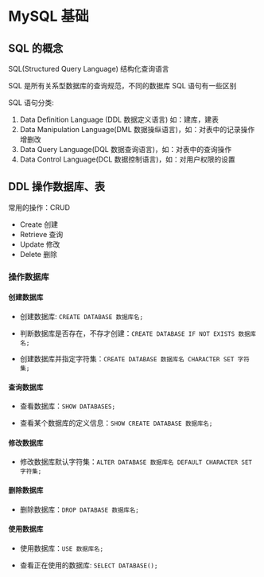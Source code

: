 # MySQL 基础

## SQL 的概念

SQL(Structured Query Language) 结构化查询语言

SQL 是所有关系型数据库的查询规范，不同的数据库 SQL 语句有一些区别

SQL 语句分类:

1. Data Definition Language (DDL 数据定义语言) 如：建库，建表
2. Data Manipulation Language(DML 数据操纵语言)，如：对表中的记录操作增删改
3. Data Query Language(DQL 数据查询语言)，如：对表中的查询操作
4. Data Control Language(DCL 数据控制语言)，如：对用户权限的设置

## DDL 操作数据库、表

常用的操作：CRUD

- Create 创建
- Retrieve 查询
- Update 修改
- Delete 删除

### 操作数据库

#### 创建数据库

- 创建数据库: `CREATE DATABASE 数据库名;`

- 判断数据库是否存在，不存才创建：`CREATE DATABASE IF NOT EXISTS 数据库名;`

- 创建数据库并指定字符集：`CREATE DATABASE 数据库名 CHARACTER SET 字符集;`

#### 查询数据库

- 查看数据库：`SHOW DATABASES;`

- 查看某个数据库的定义信息：`SHOW CREATE DATABASE 数据库名;`

#### 修改数据库

- 修改数据库默认字符集：`ALTER DATABASE 数据库名 DEFAULT CHARACTER SET 字符集;`

#### 删除数据库

- 删除数据库：`DROP DATABASE 数据库名;`

#### 使用数据库

- 使用数据库：`USE 数据库名;`

- 查看正在使用的数据库: `SELECT DATABASE();`
